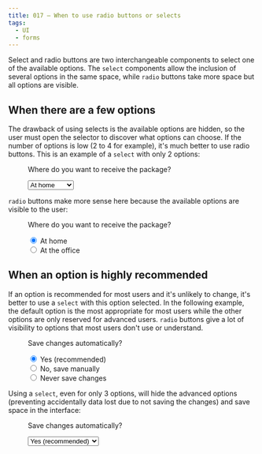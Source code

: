 ```yaml
---
title: 017 — When to use radio buttons or selects
tags:
  - UI
  - forms
---
```


Select and radio buttons are two interchangeable components to select one of the
available options. The `select` components allow the inclusion of several
options in the same space, while `radio` buttons take more space but all options
are visible.

## When there are a few options

The drawback of using selects is the available options are hidden, so the user
must open the selector to discover what options can choose. If the number of
options is low (2 to 4 for example), it's much better to use radio buttons. This
is an example of a `select` with only 2 options:

<figure>
<label>
  <p>Where do you want to receive the package?</p>
  <select>
    <option selected>At home</option>
    <option>At the office</option>
  </select>
</label>
</figure>

`radio` buttons make more sense here because the available options are visible
to the user:

<figure>
  <p>Where do you want to receive the package?</p>
  <label><input type="radio" name="package" value="home" checked> At home</label><br>
  <label><input type="radio" name="package" value="office"> At the office</label>
</figure>

## When an option is highly recommended

If an option is recommended for most users and it's unlikely to change, it's
better to use a `select` with this option selected. In the following example,
the default option is the most appropriate for most users while the other
options are only reserved for advanced users. `radio` buttons give a lot of
visibility to options that most users don't use or understand.

<figure>
  <p>Save changes automatically?</p>
  <label><input type="radio" name="changes" value="auto" checked> Yes (recommended)</label><br>
  <label><input type="radio" name="changes" value="manual"> No, save manually</label><br>
  <label><input type="radio" name="changes" value="none"> Never save changes</label>
</figure>

Using a `select`, even for only 3 options, will hide the advanced options
(preventing accidentally data lost due to not saving the changes) and save space
in the interface:

<figure>
  <label>
    <p>Save changes automatically?</p>
    <select>
      <option selected>Yes (recommended)</option>
      <option>No, save manually</option>
      <option>Never save changes</option>
    </select>
  </label>
</figure>
